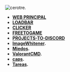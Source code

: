 ![cerotre.](https://i.pinimg.com/originals/ab/73/11/ab73116c7ed36d053bfe766605e46f5d.jpg "🔥")


<!---
cerotre/cerotre is a ✨ special ✨ repository because its `README.md` (this file) appears on your GitHub profile.
You can click the Preview link to take a look at your changes.
--->
- **[WEB PRINCIPAL](https://cerotre.github.io)**
- **[LOADBAR](https://cerotre.github.io/loadbar)**
- **[CLICKER](https://cerotre.github.io/Clicker)**
- **[FREETOGAME](https://cerotre.github.io/FreeToGameDiscord)**
- **[PROJECTS-TO-DISCORD](https://cerotre.github.io/ProjectsToDiscord)**
- **[ImageWhitener](https://cerotre.github.io/ImageWhitener).**
- **[Miedos](https://cerotre.github.io/Miedos).**
- **[ValorantCMD](https://cerotre.github.io/ValorantCMD).**
- **[caps](https://cerotre.github.io/caps).**
- **[Tareas](https://cerotre.github.io/tareas).**



